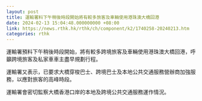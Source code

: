 ```yaml
---
layout: post
title: 運輸署料下午稍後時段開始將有較多旅客及車輛使用港珠澳大橋回港
date: 2024-02-13 15:04:48.000000000 +08:00
link: https://news.rthk.hk/rthk/ch/component/k2/1740258-20240213.htm
categories: rthk
---
```


運輸署預料下午稍後時段開始，將有較多跨境旅客及車輛使用港珠澳大橋回港，呼籲跨境旅客及私家車車主盡早規劃行程。

運輸署又表示，已要求大橋穿梭巴士、跨境巴士及本地公共交通服務營辦商加強服務，以應對旅客的高峰時段。

運輸署會密切監察大橋香港口岸的本地及跨境公共交通服務運作情況。
